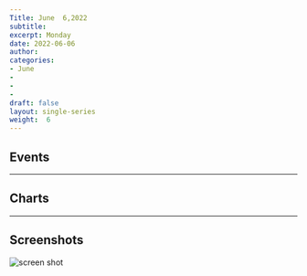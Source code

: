 ```yaml
---
Title: June  6,2022
subtitle: 
excerpt: Monday
date: 2022-06-06
author:
categories:
- June
-
-
-
draft: false
layout: single-series
weight:  6
---
```



## Events



---



## Charts
---



## Screenshots



![screen shot](20220606_000xxx.png)
